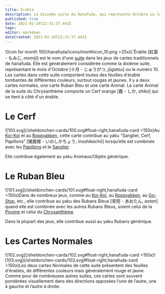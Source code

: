 ```yaml
---
title: Érable
description: La dixième suite du Hanafuda, qui représente Octobre ou le numéro 10
published: true
date: 2021-02-24T22:31:37.443Z
tags: 
editor: markdown
dateCreated: 2021-02-24T22:31:37.443Z
---
```


![Icon for month 10](/hanafuda/icons/monthicon_10.png =25x)L'Érable [紅葉 - もみじ, *momiji*] est le nom d'une [suite](/fr/hanafuda/guide/suites) dans les jeux de cartes traditionnels de hanafuda. Elle est généralement considérée comme la dixième suite, représentant le mois d'Octobre [十月	- じゅうがつ, *jūgatsu*] ou le numéro 10. Les cartes dans cette suite comportent toutes des feuilles d'érable tombantes de différentes couleurs, surtout rouges et jaunes. Il y a deux cartes normales, une carte Ruban Bleu et une carte Animal. La carte Animal de la suite du Chrysanthème comporte un Cerf orange [鹿 - しか, *shika*] qui se tient à côté d'un érable. 

# Le Cerf
![100.svg](/sheldonchen-cards/100.svg#float-right,hanafuda-card =150x)Au [Koi-Koi](/en/hanafuda/games/koi-koi) et au [Roppyakken](/en/hanafuda/games/roppyakken), cette carte contribue au yaku “Sanglier, Cerf, Papillons” [猪鹿蝶 - いのしかちょう, *inoshikachō*] lorsqu’elle est combinée avec les [Papillons](/fr/hanafuda/guide/Pivoine#les-papillons) et le [Sanglier](/fr/hanafuda/guide/Lespédéza#le-sanglier). 

Elle contribue également au yaku Animaux/Objets générique.

# Le Ruban Bleu
![101.svg](/sheldonchen-cards/101.svg#float-right,hanafuda-card =150x)Dans de nombreux jeux, comme au [Koi-Koi](/en/hanafuda/games/koi-koi), au [Roppyakken](/en/hanafuda/games/roppyakken), au [Go-Stop](/en/hanafuda/games/go-stop), etc., elle contribue au yaku des Rubans Bleus [青短 - あおたん, *aotan*] quand elle est combinée avec les autres Rubans Bleus, soient celui de la [Pivoine](/fr/hanafuda/guide/Pivoine#le-ruban-bleu) et celui du [Chrysanthème](/fr/hanafuda/guide/Chrysanthème#le-ruban-bleu).

Dans la plupart des jeux, elle contribue aussi au yaku Rubans générique.

# Les Cartes Normales
![102.svg](/sheldonchen-cards/102.svg#float-right,hanafuda-card =150x)![103.svg](/sheldonchen-cards/103.svg#float-right,hanafuda-card =150x)Les deux cartes Normales de cette suite présentent des feuilles d'érables, de différentes couleurs mais généralement rouge et jaune. Comme pour de nombreuses autres suites, ces cartes sont souvent pondérées visuellement dans des directions opposées l’une de l’autre, une à gauche et l’autre à droite.

